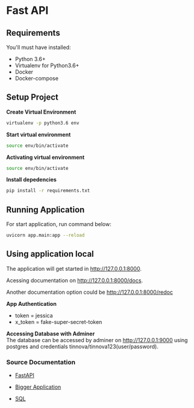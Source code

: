 # Fast API

## Requirements
You'll must have installed:
- Python 3.6+
- Virtualenv for Python3.6+
- Docker
- Docker-compose

## Setup Project

__Create Virtual Environment__
```bash
virtualenv -p python3.6 env 
```

__Start virtual environment__ 
```bash
source env/bin/activate
```

__Activating virtual environment__
```bash
source env/bin/activate 
```
__Install depedencies__
```bash
pip install -r requirements.txt 
```

## Running Application

For start application, run command below:
```bash
uvicorn app.main:app --reload
```

## Using application local
The application will get started in http://127.0.0.1:8000.  

Acessing documentation on http://127.0.0.1:8000/docs.

Another documentation option could be
http://127.0.0.1:8000/redoc

__App Authentication__
- token = jessica
- x_token = fake-super-secret-token

__Accessing Database with Adminer__  
The database can be accessed by adminer on http://127.0.0.1:9000 using postgres and credentials tinnova/tinnova123(user/password).

### Source Documentation
- [FastAPI](https://fastapi.tiangolo.com/)

- [Bigger Application](https://fastapi.tiangolo.com/tutorial/bigger-applications/)

- [SQL](https://fastapi.tiangolo.com/tutorial/sql-databases/)
